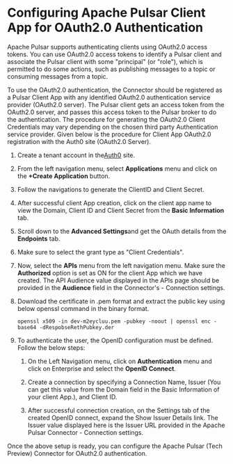 # Configuring Apache Pulsar Client App for OAuth2.0 Authentication

<head>
  <meta name="guidename" content="Integration"/>
  <meta name="context" content="GUID-18584100-f71a-4b19-b4de-614c5e7247c9"/>
</head>


Apache Pulsar supports authenticating clients using OAuth2.0 access tokens. You can use OAuth2.0 access tokens to identify a Pulsar client and associate the Pulsar client with some "principal" \(or "role"\), which is permitted to do some actions, such as publishing messages to a topic or consuming messages from a topic.

To use the OAuth2.0 authentication, the Connector should be registered as a Pulsar Client App with any identified OAuth2.0 authentication service provider \(OAuth2.0 server\). The Pulsar client gets an access token from the OAuth2.0 server, and passes this access token to the Pulsar broker to do the authentication. The procedure for generating the OAuth2.0 Client Credentials may vary depending on the chosen third party Authentication service provider. Given below is the procedure for Client App OAuth2.0 registration with the Auth0 site \(OAuth2.0 Server\).

1.  Create a tenant account in the[Auth0](https://auth0.com/) site.

2.  From the left navigation menu, select **Applications** menu and click on the **+Create Application** button.

3.  Follow the navigations to generate the ClientID and Client Secret.

4.  After successful client App creation, click on the client app name to view the Domain, Client ID and Client Secret from the **Basic Information** tab.

5.  Scroll down to the **Advanced Settings**and get the OAuth details from the **Endpoints** tab.

6.  Make sure to select the grant type as "Client Credentials".

7.  Now, select the **APIs** menu from the left navigation menu. Make sure the **Authorized** option is set as ON for the client App which we have created. The API Audience value displayed in the APIs page should be provided in the **Audience** field in the Connector's - Connection settings.

8.  Download the certificate in .pem format and extract the public key using below openssl command in the binary format.

    ``` {#codeblock_lv2_zsb_k5b}
    openssl x509 -in dev-m2eycluu.pem -pubkey -noout | openssl enc -base64 -dRespobseRethPubkey.der
    
    ```

9.  To authenticate the user, the OpenID configuration must be defined. Follow the below steps:

    1.  On the Left Navigation menu, click on **Authentication** menu and click on Enterprise and select the **OpenID Connect**.

    2.  Create a connection by specifying a Connection Name, Issuer \(You can get this value from the Domain field in the Basic Information of your client App.\), and Client ID.

    3.  After successful connection creation, on the Settings tab of the created OpenID connect, expand the Show Issuer Details link. The Issuer value displayed here is the Issuer URL provided in the Apache Pulsar Connector - Connection settings.


Once the above setup is ready, you can configure the Apache Pulsar \(Tech Preview\) Connector for OAuth2.0 authentication.